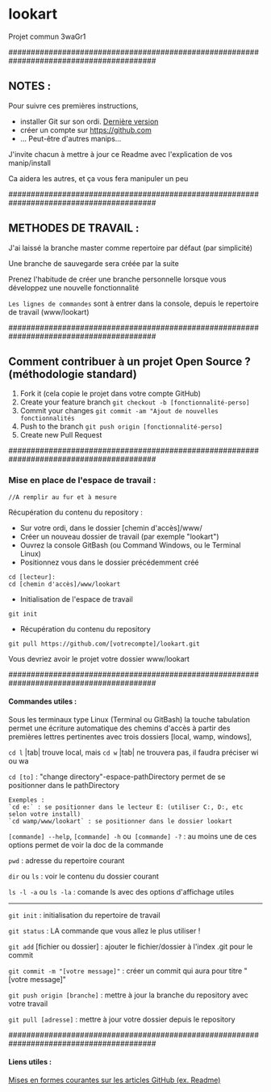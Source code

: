 # lookart
Projet commun 3waGr1

#########################################################################################

## NOTES : 

Pour suivre ces premières instructions, 
-	installer Git sur son ordi. [Dernière version](http://git-scm.com/downloads)
-	créer un compte sur https://github.com
-	... Peut-être d'autres manips...
	
J'invite chacun à mettre à jour ce Readme avec l'explication de vos manip/install

Ca aidera les autres, et ça vous fera manipuler un peu

#########################################################################################

## METHODES DE TRAVAIL :

J'ai laissé la branche master comme repertoire par défaut (par simplicité)

Une branche de sauvegarde sera créée par la suite

Prenez l'habitude de créer une branche personnelle lorsque vous développez une nouvelle fonctionnalité

`Les lignes de commandes` sont à entrer dans la console, depuis le repertoire de travail (www/lookart)

#########################################################################################

## Comment contribuer à un projet Open Source ? (méthodologie standard)

1. Fork it (cela copie le projet dans votre compte GitHub)
2. Create your feature branch `git checkout -b [fonctionnalité-perso]`
3. Commit your changes `git commit -am "Ajout de nouvelles fonctionnalités`
4. Push to the branch `git push origin [fonctionnalité-perso]`
5. Create new Pull Request

#########################################################################################

### Mise en place de l'espace de travail : 

	//A remplir au fur et à mesure

Récupération du contenu du repository :
* Sur votre ordi, dans le dossier [chemin d'accès]/www/
* Créer un nouveau dossier de travail (par exemple "lookart")
* Ouvrez la console GitBash (ou Command Windows, ou le Terminal Linux)
* Positionnez vous dans le dossier précédemment créé
```
cd [lecteur]:
cd [chemin d'accès]/www/lookart
```
* Initialisation de l'espace de travail
```
git init
```

* Récupération du contenu du repository
```
git pull https://github.com/[votrecompte]/lookart.git 
```

Vous devriez avoir le projet votre dossier www/lookart

#########################################################################################

#### Commandes utiles :

Sous les terminaux type Linux (Terminal ou GitBash) la touche tabulation 
	permet une écriture automatique des chemins d'accès à partir des premières lettres pertinentes
	avec trois dossiers [local, wamp, windows],
	
`cd l` |tab| trouve local, mais `cd w` |tab| ne trouvera pas, il faudra préciser wi ou wa

`cd [to]` : "change directory"-espace-pathDirectory permet de se positionner dans le pathDirectory

	Exemples :
	`cd e:` : se positionner dans le lecteur E: (utiliser C:, D:, etc selon votre install)
	`cd wamp/www/lookart` : se positionner dans le dossier lookart
	
		
`[commande] --help`, `[commande] -h` ou` [commande] -?` : au moins une de ces options permet de voir la doc de la commande

`pwd` : adresse du repertoire courant

`dir` ou `ls` : voir le contenu du dossier courant

`ls -l -a` ou `ls -la` : comande ls avec des options d'affichage utiles

---------------------------------------------------------------------------------------------------

`git init` : initialisation du repertoire de travail

`git status` : LA commande que vous allez le plus utiliser !

`git add` [fichier ou dossier] : ajouter le fichier/dossier à l'index .git pour le commit

`git commit -m "[votre message]"` : créer un commit qui aura pour titre "[votre message]"

`git push origin [branche]` : mettre à jour la branche du repository avec votre travail

`git pull [adresse]` : mettre à jour votre dossier depuis le repository

#########################################################################################

#### Liens utiles :

[Mises en formes courantes sur les articles GitHub (ex. Readme)](https://help.github.com/articles/basic-writing-and-formatting-syntax)
